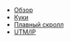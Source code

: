 - [Обзор](/)
- [Куки](/pages/cookie/cookie.md)
- [Плавный скролл](/pages/smooth-scroll/smooth-scroll.md)
- [UTM/IP](/pages/dynamic-content/dynamic-content.md)
